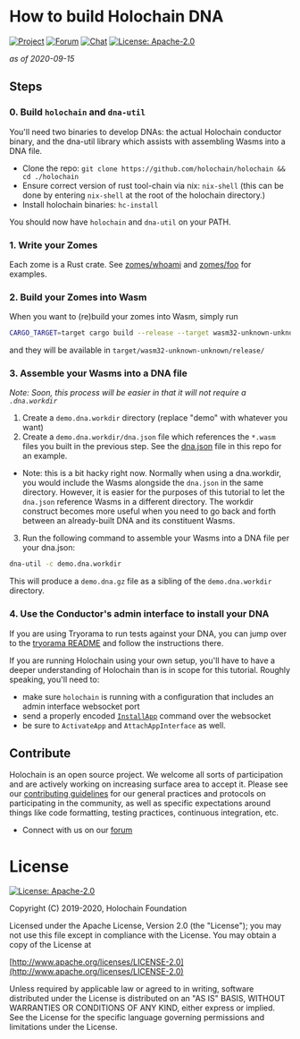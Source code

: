 # How to build Holochain DNA

[![Project](https://img.shields.io/badge/project-holochain-blue.svg?style=flat-square)](http://holochain.org/)
[![Forum](https://img.shields.io/badge/chat-forum%2eholochain%2enet-blue.svg?style=flat-square)](https://forum.holochain.org)
[![Chat](https://img.shields.io/badge/chat-chat%2eholochain%2enet-blue.svg?style=flat-square)](https://chat.holochain.org)
[![License: Apache-2.0](https://img.shields.io/badge/License-Apache%202.0-blue.svg)](https://www.apache.org/licenses/LICENSE-2.0)

*as of 2020-09-15*

## Steps

### 0. Build `holochain` and `dna-util`

You'll need two binaries to develop DNAs: the actual Holochain conductor binary, and the dna-util library which assists with assembling Wasms into a DNA file.

- Clone the repo: `git clone https://github.com/holochain/holochain && cd ./holochain`
- Ensure correct version of rust tool-chain via nix: `nix-shell` (this can be done by entering `nix-shell` at the root of the holochain directory.)
- Install holochain binaries: `hc-install`

You should now have `holochain` and `dna-util` on your PATH.

### 1. Write your Zomes

Each zome is a Rust crate. See [zomes/whoami](zomes/whoami) and [zomes/foo](zomes/foo) for examples.

### 2. Build your Zomes into Wasm

When you want to (re)build your zomes into Wasm, simply run

```bash
CARGO_TARGET=target cargo build --release --target wasm32-unknown-unknown
```

and they will be available in `target/wasm32-unknown-unknown/release/`

### 3. Assemble your Wasms into a DNA file

*Note: Soon, this process will be easier in that it will not require a `.dna.workdir`*

1. Create a `demo.dna.workdir` directory (replace "demo" with whatever you want)
2. Create a `demo.dna.workdir/dna.json` file which references the `*.wasm` files you built in the previous step. See the [dna.json](dna.json) file in this repo for an example.
  - Note: this is a bit hacky right now. Normally when using a dna.workdir, you would include the Wasms alongside the `dna.json` in the same directory. However, it is easier for the purposes of this tutorial to let the `dna.json` reference Wasms in a different directory. The workdir construct becomes more useful when you need to go back and forth between an already-built DNA and its constituent Wasms.
3. Run the following command to assemble your Wasms into a DNA file per your dna.json:

```bash
dna-util -c demo.dna.workdir
```

This will produce a `demo.dna.gz` file as a sibling of the `demo.dna.workdir` directory.

### 4. Use the Conductor's admin interface to install your DNA

If you are using Tryorama to run tests against your DNA, you can jump over to the [tryorama README](https://github.com/holochain/tryorama-rsm) and follow the instructions there.

If you are running Holochain using your own setup, you'll have to have a deeper understanding of Holochain than is in scope for this tutorial. Roughly speaking, you'll need to:

- make sure `holochain` is running with a configuration that includes an admin interface websocket port
- send a properly encoded [`InstallApp`](https://github.com/holochain/holochain/blob/66ca899d23842cadebc214d591475987f4af4f43/crates/holochain/src/conductor/api/api_external/admin_interface.rs#L240) command over the websocket
- be sure to `ActivateApp` and `AttachAppInterface` as well.

## Contribute
Holochain is an open source project.  We welcome all sorts of participation and are actively working on increasing surface area to accept it.  Please see our [contributing guidelines](/CONTRIBUTING.md) for our general practices and protocols on participating in the community, as well as specific expectations around things like code formatting, testing practices, continuous integration, etc.

* Connect with us on our [forum](https://forum.holochain.org)

# License
[![License: Apache-2.0](https://img.shields.io/badge/License-Apache%202.0-blue.svg)](https://www.apache.org/licenses/LICENSE-2.0)

Copyright (C) 2019-2020, Holochain Foundation

Licensed under the Apache License, Version 2.0 (the "License");
you may not use this file except in compliance with the License.
You may obtain a copy of the License at

[http://www.apache.org/licenses/LICENSE-2.0](http://www.apache.org/licenses/LICENSE-2.0)

Unless required by applicable law or agreed to in writing, software
distributed under the License is distributed on an "AS IS" BASIS,
WITHOUT WARRANTIES OR CONDITIONS OF ANY KIND, either express or implied.
See the License for the specific language governing permissions and
limitations under the License.
